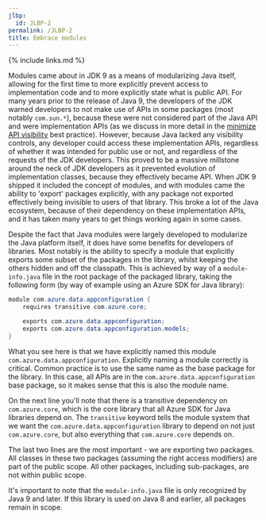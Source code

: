 ```yaml
---
jlbp:
  id: JLBP-2
permalink: /JLBP-2
title: Embrace modules
---
```


{% include links.md %}

Modules came about in JDK 9 as a means of modularizing Java itself, allowing for the first time to more explicitly prevent access to implementation code and to more explicitly state what is public API. For many years prior to the release of Java 9, the developers of the JDK warned developers to not make use of APIs in some packages (most notably `com.sun.*`), because these were not considered part of the Java API and were implementation APIs (as we discuss in more detail in the [minimize API visibility](JLBP-7) best practice). However, because Java lacked any visibility controls, any developer could access these implementation APIs, regardless of whether it was intended for public use or not, and regardless of the requests of the JDK developers. This proved to be a massive millstone around the neck of JDK developers as it prevented evolution of implementation classes, because they effectively became API. When JDK 9 shipped it included the concept of modules, and with modules came the ability to 'export' packages explicitly, with any package not exported effectively being invisible to users of that library. This broke a lot of the Java ecosystem, because of their dependency on these implementation APIs, and it has taken many years to get things working again in some cases.

Despite the fact that Java modules were largely developed to modularize the Java platform itself, it does have some benefits for developers of libraries. Most notably is the ability to specify a module that explicitly exports some subset of the packages in the library, whilst keeping the others hidden and off the classpath. This is achieved by way of a `module-info.java` file in the root package of the packaged library, taking the following form (by way of example using an Azure SDK for Java library):

```java
module com.azure.data.appconfiguration {
    requires transitive com.azure.core;

    exports com.azure.data.appconfiguration;
    exports com.azure.data.appconfiguration.models;
}
```

What you see here is that we have explicitly named this module `com.azure.data.appconfiguration`. Explicitly naming a module correctly is critical. Common practice is to use the same name as the base package for the library. In this case, all APIs are in the `com.azure.data.appconfiguration` base package, so it makes sense that this is also the module name.

On the next line you'll note that there is a transitive dependency on `com.azure.core`, which is the core library that all Azure SDK for Java libraries depend on. The `transitive` keyword tells the module system that we want the `com.azure.data.appconfiguration` library to depend on not just `com.azure.core`, but also everything that `com.azure.core` depends on.

The last two lines are the most important - we are exporting two packages. All classes in these two packages (assuming the right access modifiers) are part of the public scope. All other packages, including sub-packages, are not within public scope.

It's important to note that the `module-info.java` file is only recognized by Java 9 and later. If this library is used on Java 8 and earlier, all packages remain in scope.